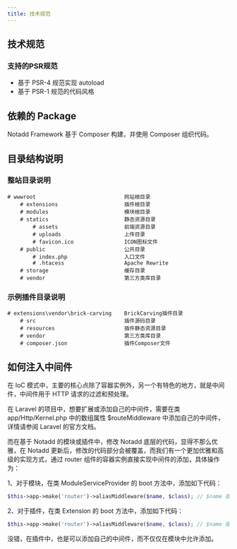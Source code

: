 ```yaml
---
title: 技术规范
---
```



## 技术规范

### 支持的PSR规范

* 基于 PSR-4 规范实现 autoload
* 基于 PSR-1 规范的代码风格

## 依赖的 Package

Notadd Framework 基于 Composer 构建，并使用 Composer 组织代码。

## 目录结构说明

### 整站目录说明

```
# wwwroot                            网站根目录
    # extensions                     插件根目录
    # modules                        模块根目录
    # statics                        静态资源目录
        # assets                     前端资源目录
        # uploads                    上传目录
        # favicon.ico                ICON图标文件
    # public                         公共目录
        # index.php                  入口文件
        # .htacess                   Apache Rewrite
    # storage                        缓存目录
    # vendor                         第三方类库目录
```

### 示例插件目录说明

```
# extensions\vendor\brick-carving    BrickCarving插件目录
    # src                            插件源码目录
    # resources                      插件静态资源目录
    # vendor                         第三方类库目录
    # composer.json                  插件Composer文件
```

## 如何注入中间件

在 IoC 模式中，主要的核心点除了容器实例外，另一个有特色的地方，就是中间件，中间件用于 HTTP 请求的过滤和预处理。

在 Laravel 的项目中，想要扩展或添加自己的中间件，需要在类 app/Http/Kernel.php 中的数组属性 $routeMiddleware 中添加自己的中间件， 详情请参阅 Laravel 的官方文档。

而在基于 Notadd 的模块或插件中，修改 Notadd 底层的代码，显得不那么优雅，在 Notadd 更新后，修改的代码部分会被覆盖，而我们有一个更加优雅和高级的实现方式，通过 router 组件的容器实例直接实现中间件的添加，具体操作为：

1、对于模块，在类 ModuleServiceProvider 的 boot 方法中，添加如下代码：

```php
$this->app->make('router')->aliasMiddleware($name, $class); // $name 指代中间名字，$class 指代中间件类。
```

2、对于插件，在类 Extension 的 boot 方法中，添加如下代码：

```php
$this->app->make('router')->aliasMiddleware($name, $class); // $name 指代中间名字，$class 指代中间件类。
```

没错，在插件中，也是可以添加自己的中间件，而不仅仅在模块中允许添加。
